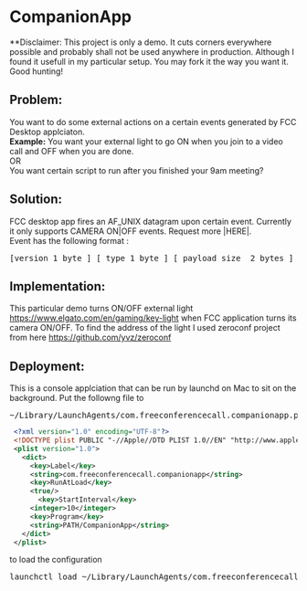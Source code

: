 # CompanionApp
**Disclaimer: This project is only a demo. It cuts corners everywhere possible and probably shall not be used anywhere in production. Although I found it usefull in my particular setup. You may fork it the way you want it. Good hunting!

## Problem:
You want to do some external actions on a certain events generated by FCC Desktop applciaton.<br> 
**Example:**
You want your external light to go ON when you join to a video call and OFF when you are done. 
<br>OR<br>
You want certain script to run after you finished your 9am meeting? 

## Solution:
FCC desktop app fires an AF_UNIX datagram  upon certain event. Currently it only supports CAMERA ON|OFF events. Request more |HERE|.<br>
Event has the following format :
<pre>
[version 1 byte ] [ type 1 byte ] [ payload size  2 bytes ] [ payload ... ] 
</pre>

## Implementation:
This particular demo turns ON/OFF external light https://www.elgato.com/en/gaming/key-light when FCC application turns its camera ON/OFF. To find the address of the light I used zeroconf project from here https://github.com/yvz/zeroconf

## Deployment:
This is a console applciation that can be run by launchd on Mac to sit on the background. 
Put the followng file to 
<pre>~/Library/LaunchAgents/com.freeconferencecall.companionapp.plist</pre>

```xml
 <?xml version="1.0" encoding="UTF-8"?>
 <!DOCTYPE plist PUBLIC "-//Apple//DTD PLIST 1.0//EN" "http://www.apple.com/DTDs/PropertyList-1.0.dtd">
 <plist version="1.0">
   <dict>
     <key>Label</key>
     <string>com.freeconferencecall.companionapp</string>
     <key>RunAtLoad</key>
     <true/>
       <key>StartInterval</key>
     <integer>10</integer>
     <key>Program</key>
     <string>PATH/CompanionApp</string>
   </dict>
 </plist>
```
to load the configuration
<pre>launchctl load ~/Library/LaunchAgents/com.freeconferencecall.companionapp.plist</pre>

 
 
   

